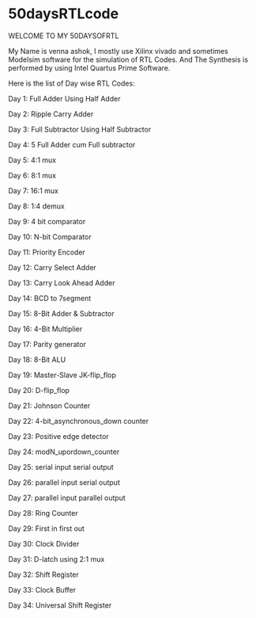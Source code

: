 # 50daysRTLcode
WELCOME TO MY 50DAYSOFRTL

My Name is venna ashok, I mostly use Xilinx vivado  and sometimes Modelsim software for the simulation of RTL Codes. And The Synthesis is performed by using Intel Quartus Prime Software.

Here is the list of Day wise RTL Codes:

Day 1: Full Adder Using Half Adder

Day 2: Ripple Carry Adder

Day 3: Full Subtractor Using Half Subtractor

Day 4: 5 Full Adder cum Full subtractor

Day 5: 4:1 mux

Day 6: 8:1 mux

Day 7: 16:1 mux

Day 8: 1:4 demux

Day 9: 4 bit comparator

Day 10: N-bit Comparator

Day 11: Priority Encoder

Day 12: Carry Select Adder

Day 13: Carry Look Ahead Adder

Day 14: BCD to 7segment

Day 15: 8-Bit Adder & Subtractor

Day 16: 4-Bit Multiplier

Day 17: Parity generator

Day 18: 8-Bit ALU 

Day 19: Master-Slave JK-flip_flop

Day 20: D-flip_flop

Day 21: Johnson Counter

Day 22: 4-bit_asynchronous_down counter

Day 23: Positive edge detector

Day 24: modN_upordown_counter

Day 25: serial input serial output

Day 26: parallel input serial output

Day 27: parallel input parallel output

Day 28: Ring Counter

Day 29: First in first out

Day 30: Clock Divider

Day 31: D-latch using 2:1 mux 

Day 32: Shift Register

Day 33: Clock Buffer

Day 34: Universal Shift Register
